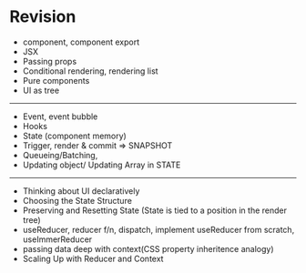 # Revision

- component, component export
- JSX
- Passing props
- Conditional rendering, rendering list
- Pure components
- UI as tree

-----

- Event, event bubble
- Hooks
- State (component memory)
- Trigger, render & commit => SNAPSHOT
- Queueing/Batching,
- Updating object/ Updating Array in STATE

-----

- Thinking about UI declaratively
- Choosing the State Structure
- Preserving and Resetting State (State is tied to a position in the render tree)
- useReducer, reducer f/n, dispatch, implement useReducer from scratch, useImmerReducer
- passing data deep with context(CSS property inheritence analogy)
- Scaling Up with Reducer and Context
